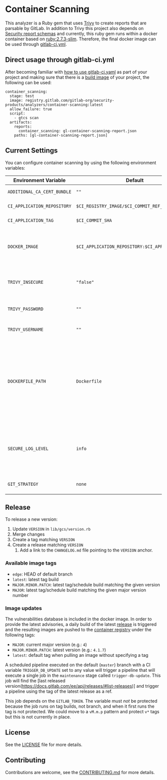 # Container Scanning

This analyzer is a Ruby gem that uses [Trivy](https://github.com/aquasecurity/trivy) to create reports that are parsable by GitLab. In addition to Trivy this project also depends on [Security report schemas](https://gitlab.com/gitlab-org/security-products/security-report-schemas) and currently, this ruby gem runs within a docker container based on [ruby:2.7.3-slim](https://hub.docker.com/layers/ruby/library/ruby/2.7.3-slim/images/sha256-622020c80822135248c7e84e3bf4ac4447cc1f76a369fcc3cb24a876d0ec5345?context=explore). Therefore, the final docker image can be used through [gitlab-ci.yml](https://docs.gitlab.com/ee/ci/quick_start/index.html#create-a-gitlab-ciyml-file).

## Direct usage through gitlab-ci.yml

After becoming familiar with [how to use gitlab-ci.yaml](https://docs.gitlab.com/ee/ci/quick_start/index.html#create-a-gitlab-ciyml-file) as part of your project and making sure that there is a [build image](https://docs.gitlab.com/ee/topics/autodevops/customize.html#using-components-of-auto-devops) of your project, the following can be used:

```
container_scanning:
  stage: test
  image: registry.gitlab.com/gitlab-org/security-products/analyzers/container-scanning:latest
  allow_failure: true
  script:
    - gtcs scan
  artifacts:
    reports:
      container_scanning: gl-container-scanning-report.json
    paths: [gl-container-scanning-report.json]
```

## Current Settings

You can configure container scanning by using the following environment variables:

| Environment Variable           | Default       | Description |
| ------------------------------ | ------------- | ----------- |
| `ADDITIONAL_CA_CERT_BUNDLE`    | `""`          | Bundle of CA certs that you want to trust. |
| `CI_APPLICATION_REPOSITORY`    | `$CI_REGISTRY_IMAGE/$CI_COMMIT_REF_SLUG` | Docker repository URL for the image to be scanned. |
| `CI_APPLICATION_TAG`           | `$CI_COMMIT_SHA` | Docker repository tag for the image to be scanned. |
| `DOCKER_IMAGE`                 | `$CI_APPLICATION_REPOSITORY:$CI_APPLICATION_TAG` | The Docker image to be scanned. If set, this variable overrides the `$CI_APPLICATION_REPOSITORY` and `$CI_APPLICATION_TAG` variables. |
| `TRIVY_INSECURE`              | `"false"`     | Allow [Trivy] to access secure Docker registries using HTTPS with bad (or self-signed) SSL certificates. |
| `TRIVY_PASSWORD`              | `""` | Password for accessing a Docker registry requiring authentication. |
| `TRIVY_USERNAME`                  | `""` | Username for accessing a Docker registry requiring authentication. |
| `DOCKERFILE_PATH`              | `Dockerfile`  | The path to the `Dockerfile` to be used for generating remediations. By default, the scanner looks for a file named `Dockerfile` in the root directory of the project, so this variable should only be configured if your `Dockerfile` is in a non-standard location, such as a subdirectory. See [Solutions for vulnerabilities](#solutions-for-vulnerabilities-auto-remediation) for more details. |
| `SECURE_LOG_LEVEL`             | `info`        | Set the minimum logging level. Messages of this logging level or higher are output. From highest to lowest severity, the logging levels are: `fatal`, `error`, `warn`, `info`, `debug`. [Introduced](https://gitlab.com/gitlab-org/gitlab/-/issues/10880) in GitLab 13.1. |
| `GIT_STRATEGY`                 | `none`     | Set to `fetch` when including `vulnerability-allowlist.yml` file. |

## Release

To release a new version:
1. Update `VERSION` in `lib/gcs/version.rb`
1. Merge changes
1. Create a tag matching `VERSION`
1. Create a release matching `VERSION`
   1. Add a link to the `CHANGELOG.md` file pointing to the `VERSION` anchor.

### Available image tags

- `edge`: HEAD of default branch
- `latest`: latest tag build
- `MAJOR.MINOR.PATCH`: latest tag/schedule build matching the given version
- `MAJOR`: latest tag/schedule build matching the given major version number

### Image updates

The vulnerabilities database is included in the docker image. In order to provide the latest
advisories, a daily build of the latest [release](https://gitlab.com/gitlab-org/security-products/analyzers/container-scanning/-/releases)
is triggered and the resulting images are pushed to the
[container registry](https://gitlab.com/gitlab-org/security-products/analyzers/container-scanning/container_registry)
under the following tags:

- `MAJOR`: current major version (e.g.: `4`)
- `MAJOR.MINOR.PATCH`: latest version (e.g.: `4.1.7`)
- `latest`: default tag when pulling an image without specifying a tag

A scheduled pipeline executed on the default (`master`) branch with a CI variable `TRIGGER_DB_UPDATE` set to any value
will trigger a pipeline that will execute a single job in the `maintenance` stage called `trigger-db-update`. This job
will find the [last released version(https://docs.gitlab.com/ee/api/releases/#list-releases)] and trigger a pipeline
using the tag of the latest release as a ref.

This job depends on the `GITLAB_TOKEN`. The variable must *not* be protected because the job runs on tag builds, not
branch, and when it first runs the tag is not protected. We could move to a `vM.m.p` pattern and protect `v*` tags but
this is not currently in place.

## License

See the [LICENSE](LICENSE) file for more details.

## Contributing

Contributions are welcome, see the [CONTRIBUTING.md](CONTRIBUTING.md) for more details.
